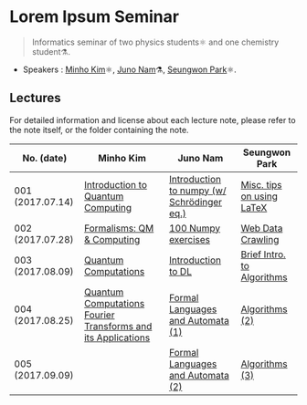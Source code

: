 # Lorem Ipsum Seminar
> Informatics seminar of two physics students:atom_symbol: and one chemistry student:alembic:.

- Speakers : [Minho Kim](https://github.com/lukealk98):atom_symbol:, [Juno Nam](https://github.com/recisic):alembic:, [Seungwon Park](https://github.com/seungwonpark):atom_symbol:.

## Lectures

For detailed information and license about each lecture note, please refer to the note itself, or the folder containing the note.

| No. (date)       | Minho Kim                                | Juno Nam                                 | Seungwon Park                            |
| ---------------- | ---------------------------------------- | ---------------------------------------- | ---------------------------------------- |
| 001 (2017.07.14) | [Introduction to Quantum Computing](./lukealk98/Seminar%201.pptx) | [Introduction to numpy (w/ Schrödinger eq.)](./recisic/170714/schrodinger%2Bnumpy.ipynb) | [Misc. tips on using LaTeX](./seungwonpark/170714/LoremIpsum-170714-seungwonpark.pdf) |
| 002 (2017.07.28) | [Formalisms: QM & Computing](./lukealk98/Seminar%202.pptx) | [100 Numpy exercises](./recisic/170728/100%20Numpy%20exercises%20with%20hint.ipynb) | [Web Data Crawling](./seungwonpark/170728/LoremIpsum-170728-seungwonpark.ipynb) |
| 003 (2017.08.09) | [Quantum Computations](./lukealk98/Seminar%203.pptx) | [Introduction to DL](./recisic/170809/)  | [Brief Intro. to Algorithms](./seungwonpark/170809/LoremIpsum-170809-seungwonpark.ipynb) |
| 004 (2017.08.25) | [Quantum Computations](./lukealk98/Seminar%203.pptx) [Fourier Transforms and its Applications](./lukealk98/Seminar%204.pptx)| [Formal Languages and Automata (1)](./recisic/170825/automata-1.pdf) | [Algorithms (2)](./seungwonpark/170825/LoremIpsum-170825-seungwonpark.ipynb) |
| 005 (2017.09.09) |                                          | [Formal Languages and Automata (2)](./recisic/170909/automata-2.pdf) | [Algorithms (3)](./seungwonpark/170909/LoremIpsum-170909-seungwonpark.ipynb) |

